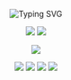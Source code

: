 <p align="center">
  <img src="https://readme-typing-svg.demolab.com?font=Fira+Code&weight=700&duration=2500&pause=1000&color=F7942B&center=true&width=600&lines=Hey+guys!+I+am+Arnab+Aich;Aspiring+Data+Scientist;Machine+Learning+Engineer;Art+Freak!;Studying+Bachelors+in+Mathematics" alt="Typing SVG" />
</p>

<p align="center">
  <img src="https://github-readme-stats.vercel.app/api?username=Arnabtheaich&show_icons=true&theme=tokyonight" />
  <img src="https://github-readme-streak-stats-eight.vercel.app/?user=Arnabtheaich&theme=tokyonight" />
</p>

<p align="center">
  <img src="https://github-readme-stats.vercel.app/api/top-langs/?username=Arnabtheaich&layout=compact&theme=tokyonight" />
</p>

<p align="center">
  <a href="https://www.linkedin.com/in/arnab-aich?utm_source=share&utm_campaign=share_via&utm_content=profile&utm_medium=android_app"><img src="https://img.shields.io/badge/LinkedIn-blue?style=for-the-badge&logo=linkedin" /></a>
  <a href="mailto:Arnab.aichh@gmail.com"><img src="https://img.shields.io/badge/Gmail-red?style=for-the-badge&logo=gmail" /></a>
  <a href="https://www.facebook.com/share/16gp9CiLqU/"><img src="https://img.shields.io/badge/Facebook-1877F2?style=for-the-badge&logo=facebook&logoColor=white" /></a>
  <a href="https://www.behance.net/arnabtheaich"><img src="https://img.shields.io/badge/Behance-0057FF?style=for-the-badge&logo=behance&logoColor=white" /></a>
</p>
